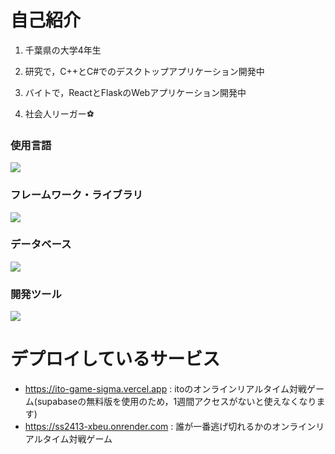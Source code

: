 # 自己紹介

1. 千葉県の大学4年生

2. 研究で，C++とC#でのデスクトップアプリケーション開発中

3. バイトで，ReactとFlaskのWebアプリケーション開発中

4. 社会人リーガー⚽

### 使用言語
<img src="https://skillicons.dev/icons?i=cpp,cs,python,js,typescript,dart" /> <br />

### フレームワーク・ライブラリ
<img src="https://skillicons.dev/icons?i=opencv,pytorch,react,next,flask,flutter" /> <br />

### データベース
<img src="https://skillicons.dev/icons?i=firebase,supabase" /> <br />

### 開発ツール
<img src="https://skillicons.dev/icons?i=git,githubactions,docker,gcp,vscode,visualstudio" /> <br />

# デプロイしているサービス
- https://ito-game-sigma.vercel.app : itoのオンラインリアルタイム対戦ゲーム(supabaseの無料版を使用のため，1週間アクセスがないと使えなくなります)
- https://ss2413-xbeu.onrender.com : 誰が一番逃げ切れるかのオンラインリアルタイム対戦ゲーム

